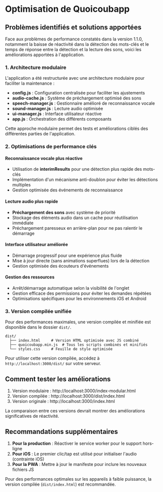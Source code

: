 # Optimisation de Quoicoubapp

## Problèmes identifiés et solutions apportées

Face aux problèmes de performance constatés dans la version 1.1.0, notamment la baisse de réactivité dans la détection des mots-clés et le temps de réponse entre la détection et la lecture des sons, voici les améliorations apportées à l'application.

### 1. Architecture modulaire

L'application a été restructurée avec une architecture modulaire pour faciliter la maintenance :

- **config.js** : Configuration centralisée pour faciliter les ajustements
- **audio-cache.js** : Système de préchargement optimisé des sons
- **speech-manager.js** : Gestionnaire amélioré de reconnaissance vocale
- **sound-manager.js** : Lecture audio optimisée
- **ui-manager.js** : Interface utilisateur réactive
- **app.js** : Orchestration des différents composants

Cette approche modulaire permet des tests et améliorations ciblés des différentes parties de l'application.

### 2. Optimisations de performance clés

#### Reconnaissance vocale plus réactive
- Utilisation de **interimResults** pour une détection plus rapide des mots-clés
- Implémentation d'un mécanisme anti-doublon pour éviter les détections multiples
- Gestion optimisée des événements de reconnaissance

#### Lecture audio plus rapide
- **Préchargement des sons** avec système de priorité
- Stockage des éléments audio dans un cache pour réutilisation immédiate
- Préchargement paresseux en arrière-plan pour ne pas ralentir le démarrage

#### Interface utilisateur améliorée
- Démarrage progressif pour une expérience plus fluide
- Mise à jour directe (sans animations superflues) lors de la détection
- Gestion optimisée des écouteurs d'événements

#### Gestion des ressources
- Arrêt/démarrage automatique selon la visibilité de l'onglet
- Gestion efficace des permissions pour éviter les demandes répétées
- Optimisations spécifiques pour les environnements iOS et Android

### 3. Version compilée unifiée

Pour des performances maximales, une version compilée et minifiée est disponible dans le dossier `dist/`.

```
dist/
  ├── index.html     # Version HTML optimisée avec JS combiné
  ├── quoicoubapp.min.js  # Tous les scripts combinés et minifiés
  └── styles.css     # Feuille de style optimisée
```

Pour utiliser cette version compilée, accédez à `http://localhost:3000/dist/` sur votre serveur.

## Comment tester les améliorations

1. Version modulaire : http://localhost:3000/index-modular.html
2. Version compilée : http://localhost:3000/dist/index.html
3. Version originale : http://localhost:3000/index.html

La comparaison entre ces versions devrait montrer des améliorations significatives de réactivité.

## Recommandations supplémentaires

1. **Pour la production** : Réactiver le service worker pour le support hors-ligne
2. **Pour iOS** : Le premier clic/tap est utilisé pour initialiser l'audio (contrainte iOS)
3. **Pour la PWA** : Mettre à jour le manifeste pour inclure les nouveaux fichiers JS

Pour des performances optimales sur les appareils à faible puissance, la version compilée (`dist/index.html`) est recommandée.

